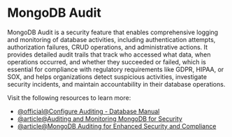 # MongoDB Audit

MongoDB Audit is a security feature that enables comprehensive logging and monitoring of database activities, including authentication attempts, authorization failures, CRUD operations, and administrative actions. It provides detailed audit trails that track who accessed what data, when operations occurred, and whether they succeeded or failed, which is essential for compliance with regulatory requirements like GDPR, HIPAA, or SOX, and helps organizations detect suspicious activities, investigate security incidents, and maintain accountability in their database operations.

Visit the following resources to learn more:

- [@official@Configure Auditing - Database Manual](https://www.mongodb.com/docs/manual/tutorial/configure-auditing/)
- [@article@Auditing and Monitoring MongoDB for Security](https://medium.com/@platform.engineers/auditing-and-monitoring-mongodb-for-security-0981df3cc22b)
- [@article@MongoDB Auditing for Enhanced Security and Compliance](https://www.mydbops.com/blog/mongodb-auditing-for-enhanced-security-and-compliance)